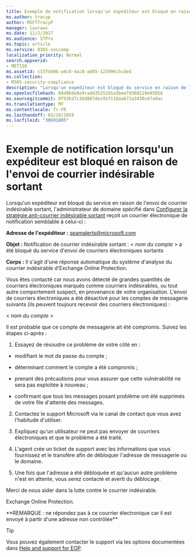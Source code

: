 ```yaml
---
title: Exemple de notification lorsqu'un expéditeur est bloqué en raison de l'envoi de courrier indésirable sortant
ms.author: tracyp
author: MSFTTracyP
manager: laurawi
ms.date: 11/2/2017
ms.audience: ITPro
ms.topic: article
ms.service: O365-seccomp
localization_priority: Normal
search.appverid:
- MET150
ms.assetid: c33fd406-a4c8-4ac8-ad85-123996c5cded
ms.collection:
- M365-security-compliance
description: "Lorsqu'un expéditeur est bloqué du service en raison de l'envoi de courrier indésirable sortant, l'administrateur de domaine spécifié dans Configurer la stratégie anti-courrier indésirable sortant reçoit un courrier électronique de notification semblable à celui-ci :"
ms.openlocfilehash: 04d8bde8e9cadd3525191a5bee7d368229e85056
ms.sourcegitcommit: 0f93b37c39d807dec91f118aa671a3430c47a9ac
ms.translationtype: MT
ms.contentlocale: fr-FR
ms.lasthandoff: 03/20/2019
ms.locfileid: "30691805"
---
```

# <a name="sample-notification-when-a-sender-is-blocked-sending-outbound-spam"></a>Exemple de notification lorsqu'un expéditeur est bloqué en raison de l'envoi de courrier indésirable sortant

Lorsqu'un expéditeur est bloqué du service en raison de l'envoi de courrier indésirable sortant, l'administrateur de domaine spécifié dans [Configurer la stratégie anti-courrier indésirable sortant](configure-the-outbound-spam-policy.md) reçoit un courrier électronique de notification semblable à celui-ci : 
  
 **Adresse de l'expéditeur :** spamalerts@microsoft.com 
  
 **Objet :** Notification de courrier indésirable sortant : \<  *nom du compte*  \> a été bloqué du service d'envoi de courriers électroniques sortants 
  
 **Corps :** Il s'agit d'une réponse automatique du système d'analyse du courrier indésirable d'Exchange Online Protection. 
  
Vous êtes contacté car nous avons détecté de grandes quantités de courriers électroniques marqués comme courriers indésirables, ou tout autre comportement suspect, en provenance de votre organisation. L'envoi de courriers électroniques a été désactivé pour les comptes de messagerie suivants (ils peuvent toujours recevoir des courriers électroniques) :
  
\< *nom du compte*  \> 
  
Il est probable que ce compte de messagerie ait été compromis. Suivez les étapes ci-après :
  
1. Essayez de résoudre ce problème de votre côté en :
    
  - modifiant le mot de passe du compte ;
    
  - déterminant comment le compte a été compromis ;
    
  - prenant des précautions pour vous assurer que cette vulnérabilité ne sera pas exploitée à nouveau ;
    
  - confirmant que tous les messages posant problème ont été supprimés de votre file d'attente des messages.
    
2. Contactez le support Microsoft via le canal de contact que vous avez l'habitude d'utiliser.
    
3. Expliquez qu'un utilisateur ne peut pas envoyer de courriers électroniques et que le problème a été traité.
    
4. L'agent crée un ticket de support avec les informations que vous fournissez et le transfère afin de débloquer l'adresse de messagerie ou le domaine.
    
5. Une fois que l'adresse a été débloquée et qu'aucun autre problème n'est en attente, vous serez contacté et averti du déblocage.
    
Merci de nous aider dans la lutte contre le courrier indésirable.
  
Exchange Online Protection.
  
\*\*REMARQUE : ne répondez pas à ce courrier électronique car il est envoyé à partir d'une adresse non contrôlée\*\*
  
> [!TIP]
> Vous pouvez également contacter le support via les options documentées dans [Help and support for EOP](eop/help-and-support-for-eop.md). 
  

